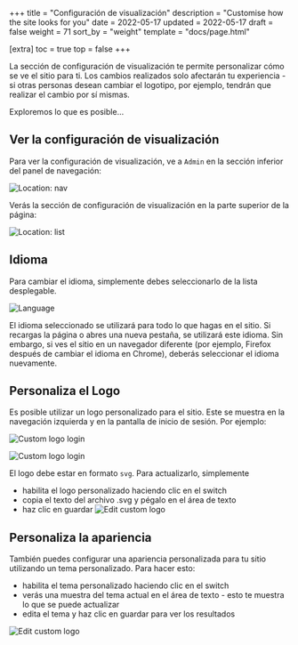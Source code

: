 +++
title = "Configuración de visualización"
description = "Customise how the site looks for you"
date = 2022-05-17
updated = 2022-05-17
draft = false
weight = 71
sort_by = "weight"
template = "docs/page.html"

[extra]
toc = true
top = false
+++

La sección de configuración de visualización te permite personalizar cómo se ve el sitio para ti. Los cambios realizados solo afectarán tu experiencia - si otras personas desean cambiar el logotipo, por ejemplo, tendrán que realizar el cambio por sí mismas.

Exploremos lo que es posible...

## Ver la configuración de visualización

Para ver la configuración de visualización, ve a `Admin` en la sección inferior del panel de navegación:

![Location: nav](/docs/settings/images/admin_nav.png)

Verás la sección de configuración de visualización en la parte superior de la página:

![Location: list](/docs/settings/images/display_settings.png)

## Idioma

Para cambiar el idioma, simplemente debes seleccionarlo de la lista desplegable.

![Language](/docs/settings/images/change_language.png)

El idioma seleccionado se utilizará para todo lo que hagas en el sitio. Si recargas la página o abres una nueva pestaña, se utilizará este idioma. Sin embargo, si ves el sitio en un navegador diferente (por ejemplo, Firefox después de cambiar el idioma en Chrome), deberás seleccionar el idioma nuevamente.

## Personaliza el Logo

Es posible utilizar un logo personalizado para el sitio. Este se muestra en la navegación izquierda y en la pantalla de inicio de sesión. Por ejemplo:

![Custom logo login](/docs/settings/images/custom_logo_login.png)

![Custom logo login](/docs/settings/images/custom_logo_nav.png)

El logo debe estar en formato `svg`. Para actualizarlo, simplemente

- habilita el logo personalizado haciendo clic en el switch
- copia el texto del archivo .svg y pégalo en el área de texto
- haz clic en guardar
  ![Edit custom logo](/docs/settings/images/edit_logo.png)

## Personaliza la apariencia

También puedes configurar una apariencia personalizada para tu sitio utilizando un tema personalizado. Para hacer esto:

- habilita el tema personalizado haciendo clic en el switch
- verás una muestra del tema actual en el área de texto - esto te muestra lo que se puede actualizar
- edita el tema y haz clic en guardar para ver los resultados

![Edit custom logo](/docs/settings/images/edit_theme.png)
